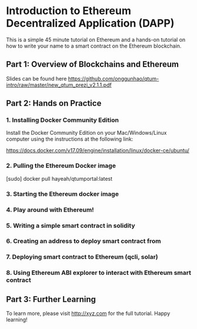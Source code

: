 # Introduction to Ethereum Decentralized Application (DAPP)

This is a simple 45 minute tutorial on Ethereum and a hands-on tutorial on how to write your name to a smart contract on the Ethereum blockchain.

## Part 1: Overview of Blockchains and Ethereum
Slides can be found here https://github.com/onggunhao/qtum-intro/raw/master/new_qtum_prezi_v2.1.1.pdf

## Part 2: Hands on Practice
### 1. Installing Docker Community Edition
Install the Docker Community Edition on your Mac/Windows/Linux computer using the instructions at the following link:

https://docs.docker.com/v17.09/engine/installation/linux/docker-ce/ubuntu/

### 2. Pulling the Ethereum Docker image
[sudo] docker pull hayeah/qtumportal:latest

### 3. Starting the Ethereum docker image

### 4. Play around with Ethereum!

### 5. Writing a simple smart contract in solidity

### 6. Creating an address to deploy smart contract from

### 7. Deploying smart contract to Ethereum (qcli, solar)

### 8. Using Ethereum ABI explorer to interact with Ethereum smart contract

## Part 3: Further Learning
To learn more, please visit http://xyz.com for the full tutorial. Happy learning!
